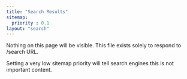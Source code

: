 ```yaml
---
title: "Search Results"
sitemap:
  priority : 0.1
layout: "search"
---
```


Nothing on this page will be visible. This file exists solely to respond to /search URL.

Setting a very low sitemap priority will tell search engines this is not important content.